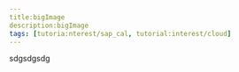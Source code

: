 ```yaml
---
title:bigImage
description:bigImage
tags: [tutoria:nterest/sap_cal, tutorial:interest/cloud]
---
```

sdgsdgsdg
